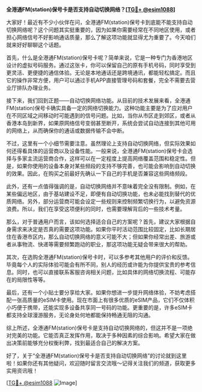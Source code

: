 **全港通FM(station)保号卡是否支持自动切换网络？[[TG💪+ @esim1088](https://t.me/s/esim1088)]**

大家好！最近有不少小伙伴在问，全港通FM(station)保号卡到底能不能支持自动切换网络呢？这个问题其实挺重要的，因为如果你需要经常在不同地区使用，或者担心网络信号不好影响通话质量，那么了解这项功能就显得尤为重要了。今天咱们就来好好聊聊这个话题。

首先，什么是全港通FM(station)保号卡呢？简单来说，它是一种专门为香港地区设计的虚拟号码服务。通过这张卡，你可以保留自己的原有手机号码，同时享受到更灵活、更便捷的通信体验。无论是本地通话还是跨境通讯，都能轻松搞定。而且它的操作非常方便，用户可以通过手机APP直接管理号码和套餐，完全不需要去营业厅排队办理业务。

接下来，我们回到正题——自动切换网络功能。从目前的技术发展来看，全港通FM(station)保号卡确实具备一定的网络切换能力。这种功能主要是为了应对用户在不同区域之间移动时可能遇到的信号问题。比如，当你从市区走到郊区，或者从香港本岛到新界，如果原网络信号变弱甚至断开，系统会尝试自动连接到其他可用的网络上，从而确保你的通话或数据传输不会中断。

不过，这里有一个小细节需要注意。虽然理论上支持自动切换网络，但实际效果如何还得看具体的运营商以及设备性能。一般来说，全港通FM(station)保号卡会选择与多家主流运营商合作，这样可以在一定程度上提高网络覆盖范围和稳定性。但是，如果你使用的设备本身对某些频段的支持不够完善，也可能会影响到自动切换的效果。因此，在购买之前最好先确认一下自己的手机是否兼容这些网络频段。

此外，还有一点值得强调的是，自动切换网络并不意味着完全没有限制。例如，在某些偏远地区，由于基站建设不足，即便有自动切换功能，也未必能找到替代的优质网络。另外，部分运营商可能会设定一些规则来控制频繁切换行为，以避免资源浪费。所以，我们在享受这项便利的同时，也需要理解背后的一些技术考量。

那么，对于普通用户而言，该如何选择适合自己的方案呢？首先，建议大家根据自身需求来决定是否真的需要这项功能。如果你平时活动范围比较固定，比如长期居住在香港市区内，那么自动切换网络的意义可能不大；但如果你经常出差、旅游或者从事物流、快递等需要频繁跑动的职业，那这项功能无疑会带来很大的帮助。

其次，在选购全港通FM(station)保号卡时，可以多参考其他用户的评价和反馈。毕竟每个人的实际体验可能会有所不同，别人的经历或许能为你提供宝贵的参考信息。同时，也可以直接联系客服咨询相关问题，比如具体的网络切换流程、可能存在的局限性等等。

最后，还有一个小贴士要分享给大家。如果你想进一步提升网络体验，不妨考虑搭配一张高质量的eSIM卡使用。现在市面上有很多优质的eSIM产品，它们不仅体积小巧便于携带，还能实现多设备共享同一号码的功能。更重要的是，许多eSIM卡都支持全球漫游服务，无论身处何地都能保持畅通无阻的沟通。

综上所述，全港通FM(station)保号卡是支持自动切换网络的，但这并不是一项绝对完美的功能。它能否真正发挥作用，取决于多种因素的综合影响。希望大家在做出决策前能够充分权衡利弊，找到最适合自己的解决方案。

好了，关于“全港通FM(station)保号卡是否支持自动切换网络”的讨论就到这里啦！如果你还有其他疑问，欢迎随时留言交流哦～记得关注我们的频道，获取更多实用资讯哦！

[[TG💪+ @esim1088](https://t.me/s/esim1088) ![Image](https://i.postimg.cc/4NQfJmqS/Snipaste-2025-05-13-00-14-12.png)]